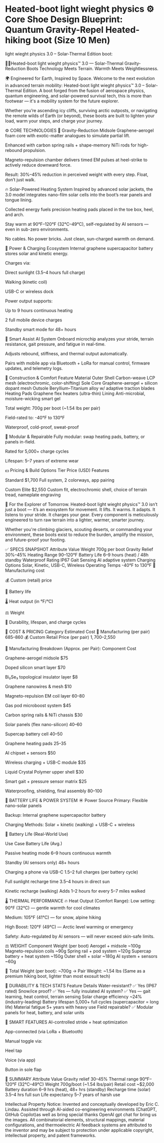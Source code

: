 # Heated-boot light wieght physics   ⚙️ Core Shoe Design Blueprint: Quantum Gravity-Repel Heated-hiking boot (Size 10 Men) 
 light wieght physics 3.0 – Solar-Thermal Edition boot:

🥾🔥Heated-boot light wieght physics™ 3.0 — Solar-Thermal Gravity-Reduction Boots
Technology Meets Terrain. Warmth Meets Weightlessness.

🌍 Engineered for Earth, Inspired by Space.
Welcome to the next evolution in advanced terrain mobility: Heated-boot light wieght physics™ 3.0 – Solar-Thermal Edition.
A boot forged from the fusion of aerospace physics, quantum engineering, and solar-powered survival tech, 
this is more than footwear — it's a mobility system for the future explorer.

Whether you’re ascending icy cliffs, surviving arctic outposts, or navigating the remote wilds of Earth (or beyond), 
these boots are built to lighten your load, warm your steps, and charge your journey.

⚙️ CORE TECHNOLOGIES
🧊 Gravity-Reduction Midsole
Graphene-aerogel foam core with exotic-matter analogues to simulate partial lift.

Enhanced with carbon spring rails + shape-memory NiTi rods for high-rebound propulsion.

Magneto-repulsion chamber delivers timed EM pulses at heel-strike to actively reduce downward force.

Result: 30%–45% reduction in perceived weight with every step. Float, don’t just walk.

🔥 Solar-Powered Heating System
Inspired by advanced solar jackets, the 3.0 model integrates nano-film solar cells into the boot’s rear panels and tongue lining.

Collected energy fuels precision heating pads placed in the toe box, heel, and arch.

Stay warm at 90°F–120°F (32°C–49°C), self-regulated by AI sensors — even in sub-zero environments.

No cables. No power bricks. Just clean, sun-charged warmth on demand.

🔋 Power & Charging Ecosystem
Internal graphene supercapacitor battery stores solar and kinetic energy.

Charges via:

Direct sunlight (3.5–4 hours full charge)

Walking (kinetic coil)

USB-C or wireless dock

Power output supports:

Up to 9 hours continuous heating

2 full mobile device charges

Standby smart mode for 48+ hours

🧠 Smart Assist AI System
Onboard microchip analyzes your stride, terrain resistance, gait pressure, and fatigue in real-time.

Adjusts rebound, stiffness, and thermal output automatically.

Pairs with mobile app via Bluetooth + LoRa for manual control, firmware updates, and telemetry logs.

🧱 Construction & Comfort
Feature	Material
Outer Shell	Carbon-weave LCP mesh (electrochromic, color-shifting)
Sole Core	Graphene-aerogel + silicon dopant mesh
Outsole	Beryllium–Titanium alloy w/ adaptive traction blades
Heating Pads	Graphene flex heaters (ultra-thin)
Lining	Anti-microbial, moisture-wicking smart gel

Total weight: 700g per boot (~1.54 lbs per pair)

Field-rated to: -40°F to 130°F

Waterproof, cold-proof, sweat-proof

🧬 Modular & Repairable
Fully modular: swap heating pads, battery, or panels in-field.

Rated for 5,000+ charge cycles

Lifespan: 5–7 years of extreme wear

💵 Pricing & Build Options
Tier	Price (USD)	Features

Standard	$1,700	Full system, 2 colorways, app pairing

Custom Elite	$2,550	Custom fit, electrochromic shell, choice of terrain tread, nameplate engraving

🌌 For the Explorer of Tomorrow.
Heated-boot light wieght physics™ 3.0 isn’t just a boot — it’s an exosystem for movement.
It lifts. It warms. It adapts. It listens to your stride. It charges your gear.
Every component is meticulously engineered to turn raw terrain into a lighter, warmer, smarter journey.

Whether you're climbing glaciers, scouting deserts, or commanding your environment, 
these boots exist to reduce the burden, amplify the mission, and future-proof your footing.

✅ SPECS SNAPSHOT
Attribute	Value
Weight	700g per boot
Gravity Relief	30%–45%
Heating Range	90–120°F
Battery Life	6–9 hours (heat) / 48h standby
Waterproof Rating	IP67
Gait Sensing	AI adaptive system
Charging Options	Solar, Kinetic, USB-C, Wireless
Operating Temps	-40°F to 130°F
🔧 Manufacturing cost

💰 Custom (retail) price

🔋 Battery life

🌡️ Heat output (in °F/°C)

⚖️ Weight

🔄 Durability, lifespan, and charge cycles

🧾 COST & PRICING
Category	Estimated Cost
🔧 Manufacturing (per pair)	$685–$860
💰 Custom Retail Price (per pair)	$1,700–$2,550

🧱 Manufacturing Breakdown (Approx. per Pair):
Component	Cost

Graphene-aerogel midsole	$75

Doped silicon smart layer	$70

Bi₂Se₃ topological insulator layer	$8

Graphene nanowires & mesh	$10

Magneto-repulsion EM coil layer	$60–$80

Gas pod microboost system	$45

Carbon spring rails & NiTi chassis	$30

Solar panels (flex nano-silicon)	$40–$60

Supercap battery cell	$40–$50

Graphene heating pads	$25–$35

AI chipset + sensors	$50

Wireless charging + USB-C module	$35

Liquid Crystal Polymer upper shell	$30

Smart gait + pressure sensor matrix	$25

Waterproofing, shielding, final assembly	$80–$100

🔋 BATTERY LIFE & POWER SYSTEM
☀️ Power Source
Primary: Flexible nano-solar panels

Backup: Internal graphene supercapacitor battery

Charging Methods: Solar + kinetic (walking) + USB-C + wireless

🔋 Battery Life (Real-World Use)

Use Case	Battery Life (Avg.)

Passive heating mode	6–9 hours continuous warmth

Standby (AI sensors only)	48+ hours

Charging a phone via USB-C	1.5–2 full charges (per battery cycle)

Full sunlight recharge time	3.5–4 hours in direct sun

Kinetic recharge (walking)	Adds 1–2 hours for every 5–7 miles walked

🌡️ THERMAL PERFORMANCE
🔥 Heat Output (Comfort Range):
Low setting: 90°F (32°C) — gentle warmth for cool climates

Medium: 105°F (41°C) — for snow, alpine hiking

High Boost: 120°F (49°C) — Arctic level warming or emergency

Safety: Auto-regulated by AI sensors — will never exceed skin-safe limits.

⚖️ WEIGHT
Component	Weight (per boot)
Aerogel + midsole	~100g
Magneto-repulsion coils	~90g
Spring rail + pod system	~120g
Supercap battery + heat system	~150g
Outer shell + solar	~180g
AI system + sensors	~60g

🔢 Total Weight (per boot): ~700g
→ Pair Weight: ~1.54 lbs
(Same as a premium hiking boot, lighter than most exosuit tech)

🧪 DURABILITY & TECH STATS
Feature	Details
Water-resistant?	✅ Yes (IP67 rated)
Snow/ice proof?	✅ Yes — fully insulated
AI system?	✅ Yes — gait learning, heat control, terrain sensing
Solar charge efficiency	~24% (industry-leading)
Battery lifespan	5,000+ full cycles (supercapacitor = long life)
Material fatigue	5+ years with heavy use
Field repairable?	✅ Modular panels for heat, battery, and solar units

📱 SMART FEATURES
AI-controlled stride + heat optimization

App-connected (via LoRa + Bluetooth)

Manual toggle via:

Heel tap

Voice (via app)

Button in sole flap

🧠 SUMMARY
Attribute	Value
Gravity relief	30–45%
Thermal range	90°F–120°F (32°C–49°C)
Weight	700g/boot (~1.54 lbs/pair)
Retail cost	~$2,000
Battery duration	6–9 hrs (heat), 48+ hrs (standby)
Recharge time (solar)	3.5–4 hrs full sun
Life expectancy	5–7 years of harsh use

Intellectual Property Notice:
Invented and conceptually developed by Eric C. Lindau. Assisted through AI-aided co-engineering environments (ChatGPT, GitHub Copilot)as well as bring special thanks OpenAI gpt chat for bring us the images. All combinatorial elements, structural mappings, material configurations, and thermoelectric AI feedback systems are attributed to the inventor and may be subject to protection under applicable copyright, intellectual property, and patent frameworks.
